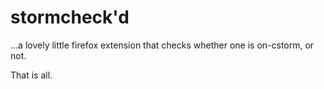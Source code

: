 # stormcheck'd
...a lovely little firefox extension that checks whether one is on-cstorm, or not.

That is all.
